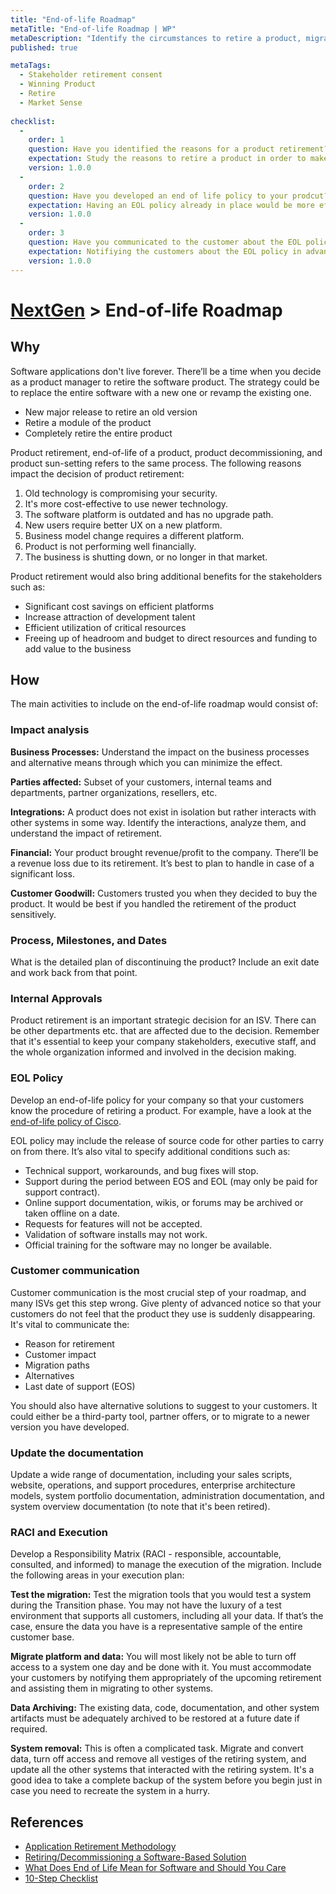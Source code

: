 ```yaml
---
title: "End-of-life Roadmap"
metaTitle: "End-of-life Roadmap | WP"
metaDescription: "Identify the circumstances to retire a product, migrate to a new product, and establish end-of-service support models."
published: true

metaTags:
  - Stakeholder retirement consent
  - Winning Product
  - Retire
  - Market Sense
  
checklist: 
  -
    order: 1
    question: Have you identified the reasons for a product retirement? 
    expectation: Study the reasons to retire a product in order to make correct decisions on time.
    version: 1.0.0
  -
    order: 2
    question: Have you developed an end of life policy to your prodcut?
    expectation: Having an EOL policy already in place would be more efficient for the stakeholders during product retirement.
    version: 1.0.0
  -
    order: 3
    question: Have you communicated to the customer about the EOL policy?
    expectation: Notifiying the customers about the EOL policy in advance is crucial as that will help the customers to prepare to face the situation.
    version: 1.0.0
---
```

# [NextGen](../8-retire.md) > End-of-life Roadmap

## Why

Software applications don't live forever. There’ll be a time when you decide as a product manager to retire the software product. The strategy could be to replace the entire software with a new one or revamp the existing one.

- New major release to retire an old version
- Retire a module of the product
- Completely retire the entire product

Product retirement, end-of-life of a product, product decommissioning, and product sun-setting refers to the same process.
The following reasons impact the decision of product retirement:


1. Old technology is compromising your security.
2. It's more cost-effective to use newer technology.
3. The software platform is outdated and has no upgrade path.
4. New users require better UX on a new platform.
5. Business model change requires a different platform.
6. Product is not performing well financially.
7. The business is shutting down, or no longer in that market.

Product retirement would also bring additional benefits for the stakeholders such as:

- Significant cost savings on efficient platforms
- Increase attraction of development talent
- Efficient utilization of critical resources
- Freeing up of headroom and budget to direct resources and funding to add value to the business

## How

The main activities to include on the end-of-life roadmap would consist of:

### Impact analysis

**Business Processes:** Understand the impact on the business processes and alternative means through which you can minimize the effect.

**Parties affected:** Subset of your customers, internal teams and departments, partner organizations, resellers, etc.

**Integrations:** A product does not exist in isolation but rather interacts with other systems in some way. Identify the interactions, analyze them, and understand the impact of retirement.

**Financial:** Your product brought revenue/profit to the company. There’ll be a revenue loss due to its retirement. It’s best to plan to handle in case of a significant loss.

**Customer Goodwill:** Customers trusted you when they decided to buy the product. It would be best if you handled the retirement of the product sensitively.

### Process, Milestones, and Dates

What is the detailed plan of discontinuing the product? Include an exit date and work back from that point.

### Internal Approvals

Product retirement is an important strategic decision for an ISV. There can be other departments etc. that are affected due to the decision. Remember that it's essential to keep your company stakeholders, executive staff, and the whole organization informed and involved in the decision making.

### EOL Policy

Develop an end-of-life policy for your company so that your customers know the procedure of retiring a product. For example, have a look at the [end-of-life policy of Cisco](https://www.cisco.com/c/en/us/products/eos-eol-policy.html).

EOL policy may include the release of source code for other parties to carry on from there. It’s also vital to specify additional conditions such as:

- Technical support, workarounds, and bug fixes will stop.
- Support during the period between EOS and EOL (may only be paid for support contract).
- Online support documentation, wikis, or forums may be archived or taken offline on a date.
- Requests for features will not be accepted.
- Validation of software installs may not work.
- Official training for the software may no longer be available.

### Customer communication

Customer communication is the most crucial step of your roadmap, and many ISVs get this step wrong. Give plenty of advanced notice so that your customers do not feel that the product they use is suddenly disappearing. It's vital to communicate the:

- Reason for retirement
- Customer impact
- Migration paths
- Alternatives
- Last date of support (EOS)

You should also have alternative solutions to suggest to your customers. It could either be a third-party tool, partner offers, or to migrate to a newer version you have developed.

### Update the documentation

Update a wide range of documentation, including your sales scripts, website, operations, and support procedures, enterprise architecture models, system portfolio documentation, administration documentation, and system overview documentation (to note that it's been retired).

### RACI and Execution

Develop a Responsibility Matrix (RACI - responsible, accountable, consulted, and informed) to manage the execution of the migration. Include the following areas in your execution plan:

**Test the migration:** Test the migration tools that you would test a system during the Transition phase. You may not have the luxury of a test environment that supports all customers, including all your data. If that’s the case, ensure the data you have is a representative sample of the entire customer base.

**Migrate platform and data:** You will most likely not be able to turn off access to a system one day and be done with it. You must accommodate your customers by notifying them appropriately of the upcoming retirement and assisting them in migrating to other systems.

**Data Archiving:** The existing data, code, documentation, and other system artifacts must be adequately archived to be restored at a future date if required.

**System removal:** This is often a complicated task. Migrate and convert data, turn off access and remove all vestiges of the retiring system, and update all the other systems that interacted with the retiring system. It's a good idea to take a complete backup of the system before you begin just in case you need to recreate the system in a hurry.

## References

- [Application Retirement Methodology](https://www.capgemini.com/wp-content/uploads/2017/07/2013-04-10_application_retirement_methodology_whitepaper_web.pdf)
- [Retiring/Decommissioning a Software-Based Solution](http://www.enterpriseunifiedprocess.com/essays/retirementPhase.html)
- [What Does End of Life Mean for Software and Should You Care](https://helpdeskgeek.com/featured-posts/what-does-end-of-life-mean-for-software-and-should-you-care/)
- [10-Step Checklist](https://www.productplan.com/how-to-end-of-life-product/)
